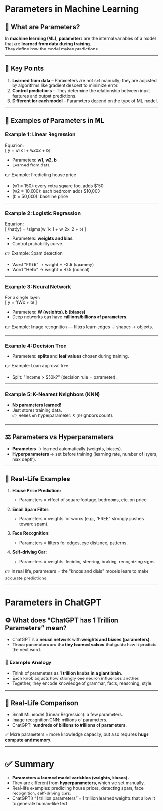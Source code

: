
# Parameters in Machine Learning

## 🔹 What are Parameters?
In **machine learning (ML)**, **parameters** are the internal variables of a model that are **learned from data during training**.  
They define how the model makes predictions.

---

## 🔑 Key Points
1. **Learned from data** – Parameters are not set manually; they are adjusted by algorithms like gradient descent to minimize error.
2. **Control predictions** – They determine the relationship between input features and output predictions.
3. **Different for each model** – Parameters depend on the type of ML model.

---

## 📌 Examples of Parameters in ML

### Example 1: Linear Regression
Equation:  
\[ y = w1x1 + w2x2 + b\]

- Parameters: **w1, w2, b**
- Learned from data.

👉 Example: Predicting house price  
- \(w1 = 150\): every extra square foot adds $150  
- \(w2 = 10,000\): each bedroom adds $10,000  
- \(b = 50,000\): baseline price

---

### Example 2: Logistic Regression
Equation:  
\[ \hat{y} = \sigma(w_1x_1 + w_2x_2 + b) \]

- Parameters: **weights and bias**
- Control probability curve.

👉 Example: Spam detection  
- Word "FREE" → weight = +2.5 (spammy)  
- Word "Hello" → weight = -0.5 (normal)

---

### Example 3: Neural Network
For a single layer:  
\[ y = f(Wx + b) \]

- Parameters: **W (weights), b (biases)**
- Deep networks can have **millions/billions of parameters**.

👉 Example: Image recognition — filters learn edges → shapes → objects.

---

### Example 4: Decision Tree
- Parameters: **splits** and **leaf values** chosen during training.

👉 Example: Loan approval tree  
- Split: "Income > $50k?" (decision rule = parameter).

---

### Example 5: K-Nearest Neighbors (KNN)
- **No parameters learned!**  
- Just stores training data.  
👉 Relies on hyperparameter: *k* (neighbors count).

---

## ⚖️ Parameters vs Hyperparameters
- **Parameters** → learned automatically (weights, biases).  
- **Hyperparameters** → set before training (learning rate, number of layers, max depth).

---

## 🎯 Real-Life Examples

1. **House Price Prediction:**  
   - Parameters = effect of square footage, bedrooms, etc. on price.  

2. **Email Spam Filter:**  
   - Parameters = weights for words (e.g., "FREE" strongly pushes toward spam).  

3. **Face Recognition:**  
   - Parameters = filters for edges, eye distance, patterns.  

4. **Self-driving Car:**  
   - Parameters = weights deciding steering, braking, recognizing signs.

👉 In real life, parameters = the "knobs and dials" models learn to make accurate predictions.

---

# Parameters in ChatGPT

## ⚙️ What does “ChatGPT has 1 Trillion Parameters” mean?
- ChatGPT is a **neural network** with **weights and biases (parameters)**.  
- These parameters are the **tiny learned values** that guide how it predicts the next word.  

### 🔹 Example Analogy
- Think of parameters as **1 trillion knobs in a giant brain**.  
- Each knob adjusts how strongly one neuron influences another.  
- Together, they encode knowledge of grammar, facts, reasoning, style.

---

## 🔹 Real-Life Comparison
- Small ML model (Linear Regression): a few parameters.  
- Image recognition CNN: millions of parameters.  
- ChatGPT: **hundreds of billions to trillions of parameters**.

✅ More parameters = more knowledge capacity, but also requires **huge compute and memory**.

---

# ✅ Summary
- **Parameters = learned model variables (weights, biases).**
- They are different from **hyperparameters**, which we set manually.  
- Real-life examples: predicting house prices, detecting spam, face recognition, self-driving cars.  
- ChatGPT’s “1 trillion parameters” = 1 trillion learned weights that allow it to generate human-like text.
